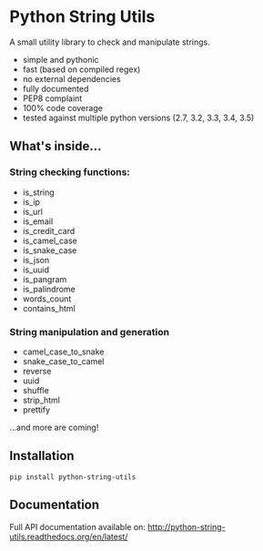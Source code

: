 # Python String Utils

A small utility library to check and manipulate strings.

- simple and pythonic
- fast (based on compiled regex)
- no external dependencies
- fully documented
- PEP8 complaint
- 100% code coverage
- tested against multiple python versions (2.7, 3.2, 3.3, 3.4, 3.5)


## What's inside...

### String checking functions:

- is_string
- is_ip
- is_url
- is_email
- is_credit_card
- is_camel_case
- is_snake_case
- is_json
- is_uuid
- is_pangram
- is_palindrome
- words_count
- contains_html

### String manipulation and generation

- camel_case_to_snake
- snake_case_to_camel
- reverse
- uuid
- shuffle
- strip_html
- prettify


...and more are coming!


## Installation

    pip install python-string-utils


## Documentation

Full API documentation available on: <http://python-string-utils.readthedocs.org/en/latest/>
